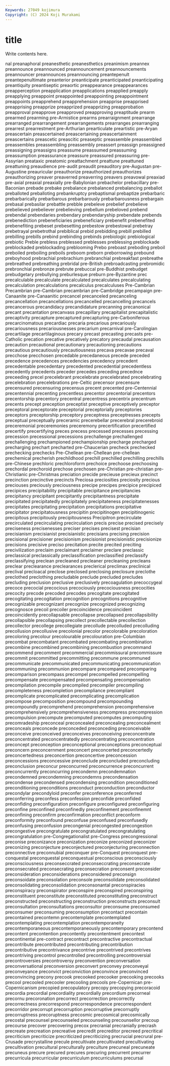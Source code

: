 ```yaml
---
Keywords: 27049 kojimura
Copyright: (C) 2024 Koji Murakami
---
```


# title

Write contents here.



nal preanaphoral preanesthetic preanesthetics
preanimism preannex preannounce preannounced preannouncement preannouncements preannouncer preannounces preannouncing preantepenult
preantepenultimate preanterior preanticipate preanticipated preanticipating preantiquity preantiseptic preaortic preappearance preappearances
preapperception preapplication preapplications preapplied preapply preapplying preappoint preappointed preappointing preappointment
preappoints preapprehend preapprehension preapprise preapprised preapprising preapprize preapprized preapprizing preapprobation
preapproval preapprove preapproved preapproving preaptitude prearm prearmed prearming pre-Armistice prearms
prearraignment prearrange prearranged prearrangement prearrangements prearranges prearranging prearrest prearrestment pre-Arthurian
prearticulate preartistic pre-Aryan preascertain preascertained preascertaining preascertainment preascertains preascetic preascitic
preaseptic preassemble preassembled preassembles preassembling preassembly preassert preassign preassigned preassigning
preassigns preassume preassumed preassuming preassumption preassurance preassure preassured preassuring pre-Assyrian
preataxic preatomic preattachment preattune preattuned preattuning preaudience pre-audit preaudit preauditory
pre-Augustan pre-Augustine preauricular preauthorize preauthorized preauthorizes preauthorizing preaver preaverred preaverring
preavers preavowal preaxiad pre-axial preaxial preaxially pre-Babylonian prebachelor prebacillary pre-Baconian
prebade prebake prebalance prebalanced prebalancing preballot preballoted preballoting prebankruptcy prebaptismal
prebaptize prebarbaric prebarbarically prebarbarous prebarbarously prebarbarousness prebargain prebasal prebasilar prebattle
prebble prebeleve prebelief prebelieve prebelieved prebeliever prebelieving prebellum prebeloved prebend
prebendal prebendaries prebendary prebendaryship prebendate prebends prebenediction prebeneficiaries prebeneficiary prebenefit
prebenefited prebenefiting prebeset prebesetting prebestow prebestowal prebetray prebetrayal prebetrothal prebiblical
prebid prebidding prebill prebilled prebilling prebills prebind prebinding prebinds prebiologic
prebiological prebiotic Preble prebless preblessed preblesses preblessing preblockade preblockaded preblockading
preblooming Prebo preboast preboding preboil preboiled preboiling preboils preboom preborn
preborrowing prebound preboyhood prebrachial prebrachium prebranchial prebreakfast prebreathe prebreathed prebreathing
prebridal pre-British prebroadcasting prebromidic prebronchial prebronze prebrute prebuccal pre-Buddhist prebudget
prebudgetary prebullying preburlesque preburn pre-Byzantine prec precalculable precalculate precalculated precalculates
precalculating precalculation precalculations precalculus precalculuses Pre-Cambrian Precambrian pre-Cambrian precambrian pre-Cambridge
precampaign pre-Canaanite pre-Canaanitic precancel precanceled precanceling precancellation precancellations precancelled precancelling
precancels precancerous precandidacy precandidature precanning precanonical precant precantation precanvass precapillary
precapitalist precapitalistic precaptivity precapture precaptured precapturing pre-Carboniferous precarcinomatous precardiac precaria
precarious precariously precariousness precariousnesses precarium precarnival pre-Carolingian precartilage precartilaginous precary
precast precasting precasts pre-Catholic precation precative precatively precatory precaudal precausation
precaution precautional precautionary precautioning precautions precautious precautiously precautiousness precava precavae
precaval precchose precchosen precedable precedaneous precede preceded precedence precedences precedencies
precedency precedent precedentable precedentary precedented precedential precedentless precedently precedents preceder
precedes preceding precednce preceeding precel precelebrant precelebrate precelebrated precelebrating precelebration
precelebrations pre-Celtic precensor precensure precensured precensuring precensus precent precented pre-Centennial
precentennial precenting precentless precentor precentorial precentors precentorship precentory precentral precentress
precentrix precentrum precents precept preception preceptist preceptive preceptively preceptor preceptoral
preceptorate preceptorial preceptorially preceptories preceptors preceptorship preceptory preceptress preceptresses precepts
preceptual preceptually preceramic precerebellar precerebral precerebroid preceremonial preceremonies preceremony precertification
precertified precertify precertifying preces precess precessed precesses precessing precession precessional
precessions prechallenge prechallenged prechallenging prechampioned prechampionship precharge precharged precharging prechart
precharted pre-Chaucerian precheck prechecked prechecking prechecks Pre-Chellean pre-Chellean pre-chellean prechemical
precherish prechildhood prechill prechilled prechilling prechills pre-Chinese prechloric prechloroform prechoice
prechoose prechoosing prechordal prechoroid prechose prechosen pre-Christian pre-christian pre-Christianic pre-Christmas
preciation precide precieuse precieux precinct precinction precinctive precincts Preciosa preciosities
preciosity precious preciouses preciously preciousness precipe precipes precipice precipiced precipices
precipitability precipitable precipitance precipitancies precipitancy precipitant precipitantly precipitantness precipitate precipitated
precipitatedly precipitately precipitateness precipitatenesses precipitates precipitating precipitation precipitations precipitative precipitator
precipitatousness precipitin precipitinogen precipitinogenic precipitous precipitously precipitousness Precipitron precirculate precirculated
precirculating precirculation precis precise precised precisely preciseness precisenesses preciser precises
precisest precisian precisianism precisianist precisianistic precisians precising precision precisional precisioner
precisionism precisionist precisionistic precisionize precisions precisive preciso precitation precite precited
preciting precivilization preclaim preclaimant preclaimer preclare preclassic preclassical preclassically preclassification
preclassified preclassify preclassifying preclean precleaned precleaner precleaning precleans preclear preclearance
preclearances preclerical preclimax preclinical preclival precloacal preclose preclosed preclosing preclosure
preclothe preclothed preclothing precludable preclude precluded precludes precluding preclusion preclusive
preclusively precoagulation precoccygeal precoce precocial precocious precociously precociousness precocities precocity
precode precoded precodes precogitate precogitated precogitating precogitation precognition precognitions precognitive
precognizable precognizant precognize precognized precognizing precognosce precoil precoiler precoincidence precoincident
precoincidently precollapsable precollapse precollapsed precollapsibility precollapsible precollapsing precollect precollectable precollection
precollector precollege precollegiate precollude precolluded precolluding precollusion precollusive precolonial precolor
precolorable precoloration precoloring precolour precolourable precolouration pre-Columbian precombat precombatant precombated
precombating precombination precombine precombined precombining precombustion precommand precommend precomment precommercial
precommissural precommissure precommit precommitted precommitting precommune precommuned precommunicate precommunicated precommunicating
precommunication precommuning precommunion precompare precompared precomparing precomparison precompass precompel precompelled
precompelling precompensate precompensated precompensating precompensation precompilation precompile precompiled precompiler precompiling
precompleteness precompletion precompliance precompliant precomplicate precomplicated precomplicating precomplication precompose precomposition
precompound precompounding precompoundly precomprehend precomprehension precomprehensive precomprehensively precomprehensiveness precompress precompression
precompulsion precompute precomputed precomputes precomputing precomradeship preconceal preconcealed preconcealing preconcealment
preconceals preconcede preconceded preconceding preconceivable preconceive preconceived preconceives preconceiving preconcentrate
preconcentrated preconcentratedly preconcentrating preconcentration preconcept preconception preconceptional preconceptions preconceptual preconcern
preconcernment preconcert preconcerted preconcertedly preconcertedness preconcertion preconcertive preconcession preconcessions preconcessive
preconclude preconcluded preconcluding preconclusion preconcur preconcurred preconcurrence preconcurrent preconcurrently preconcurring
precondemn precondemnation precondemned precondemning precondemns precondensation precondense precondensed precondensing precondition
preconditioned preconditioning preconditions preconduct preconduction preconductor precondylar precondyloid preconfer preconference
preconferred preconferring preconfess preconfession preconfide preconfided preconfiding preconfiguration preconfigure preconfigured
preconfiguring preconfine preconfined preconfinedly preconfinement preconfinemnt preconfining preconfirm preconfirmation preconflict
preconform preconformity preconfound preconfuse preconfused preconfusedly preconfusing preconfusion precongenial precongested
precongestion precongestive precongratulate precongratulated precongratulating precongratulation pre-Congregationalist pre-Congress precongressional preconise
preconizance preconization preconize preconized preconizer preconizing preconjecture preconjectured preconjecturing preconnection
preconnective preconnubial preconquer pre-Conquest preconquest pre-conquestal preconquestal preconquestual preconscious preconsciously
preconsciousness preconseccrated preconseccrating preconsecrate preconsecrated preconsecrating preconsecration preconsent preconsider preconsideration
preconsiderations preconsidered preconsign preconsoidate preconsolation preconsole preconsolidate preconsolidated preconsolidating preconsolidation
preconsonantal preconspiracies preconspiracy preconspirator preconspire preconspired preconspiring preconstituent preconstitute preconstituted
preconstituting preconstruct preconstructed preconstructing preconstruction preconstructs preconsult preconsultation preconsultations preconsultor
preconsume preconsumed preconsumer preconsuming preconsumption precontact precontain precontained precontemn precontemplate
precontemplated precontemplating precontemplation precontemporaneity precontemporaneous precontemporaneously precontemporary precontend precontent precontention
precontently precontentment precontest precontinental pre-contract precontract precontractive precontractual precontribute precontributed
precontributing precontribution precontributive precontrivance precontrive precontrived precontrives precontriving precontrol precontrolled
precontrolling precontroversial precontroversies precontroversy preconvention preconversation preconversational preconversion preconvert preconvey
preconveyal preconveyance preconvict preconviction preconvince preconvinced preconvincing precony precook precooked
precooker precooking precooks precool precooled precooler precooling precools pre-Copernican pre-Copernicanism
precopied precopulatory precopy precopying precoracoid precordia precordial precordiality precordially precordium
precorneal precornu precoronation precorrect precorrection precorrectly precorrectness precorrespond precorrespondence precorrespondent
precorridor precorrupt precorruption precorruptive precorruptly precorruptness precoruptness precosmic precosmical precosmically
precostal precounsel precounseled precounseling precounsellor precoup precourse precover precovering precox
precranial precranially precrash precreate precreation precreative precredit precreditor precreed precritical
precriticism precriticize precriticized precriticizing precrucial precrural pre-Crusade precrystalline precule precultivate
precultivated precultivating precultivation precultural preculturally preculture precuneal precuneate precuneus precure
precured precures precuring precurrent precurrer precurricula precurricular precurriculum precurriculums precursal
